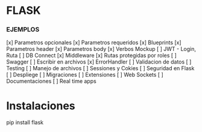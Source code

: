 # FLASK

### EJEMPLOS

[x] Parametros opcionales
[x] Parametros requeridos
[x] Blueprints
[x] Parametros header
[x] Parametros body
[x] Verbos Mockup
[ ] JWT - Login, Ruta
[ ] DB Connect
[x] Middleware
[x] Rutas protegidas por roles
[ ] Swagger
[ ] Escribir en archivos
[x] ErrorHandler
[ ] Validacion de datos
[ ] Testing
[ ] Manejo de archivos
[ ] Sessiones y Cokies
[ ] Seguridad en Flask
[ ] Despliege
[ ] Migraciones
[ ] Extensiones
[ ] Web Sockets
[ ] Documentaciones
[ ] Real time apps


# Instalaciones
pip install flask